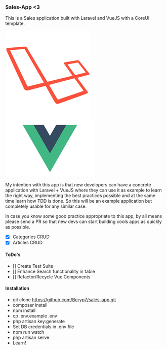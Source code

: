 ### Sales-App <3

This is a Sales application built with Laravel and VueJS with a CoreUI template.

![Laravel](public/img/laravel.png)
![VueJS](public/img/vuejs.png)

My intention with this app is that new developers can have a concrete application with Laravel + VueJS where
they can use it as example to learn the right way, implementing the best practices possible and at the same
time learn how TDD is done. So this will be an example application but completely usable for any similar case.

In case you know some good practice appropriate to this app, by all means please send a PR so that new devs 
can start building cools apps as quickly as possible.

- [x] Categories CRUD
- [x] Articles CRUD

#### ToDo's

- [] Create Test Suite
- [] Enhance Search functionality in table
- [] Refactor/Recycle Vue Components

#### Installation

- git clone https://github.com/Bcryp7/sales-app.git
- composer install
- npm install
- cp .env.example .env
- php artisan key:generate
- Set DB credentials in .env file
- npm run watch
- php artisan serve
- Learn!